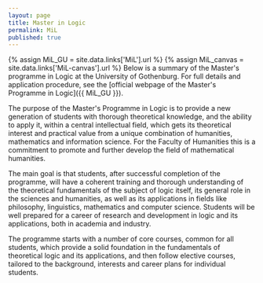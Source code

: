 ```yaml
---
layout: page
title: Master in Logic
permalink: MiL
published: true
---
```

{% assign MiL_GU = site.data.links['MiL'].url %}
{% assign MiL_canvas = site.data.links['MiL-canvas'].url %}
Below is a summary of the Master's programme in Logic at the University of Gothenburg.
For full details and application procedure, see the [official webpage of the Master's Programme in Logic]({{ MiL_GU }}).

The purpose of the Master's Programme in Logic is to provide a new generation of students with thorough theoretical knowledge, and the ability to apply it, within a central intellectual field, which gets its theoretical interest and practical value from a unique combination of humanities, mathematics and information science. For the Faculty of Humanities this is a commitment to promote and further develop the field of mathematical humanities.

The main goal is that students, after successful completion of the programme, will have a coherent training and thorough understanding of the theoretical fundamentals of the subject of logic itself, its general role in the sciences and humanities, as well as its applications in fields like philosophy, linguistics, mathematics and computer science. Students will be well prepared for a career of research and development in logic and its applications, both in academia and industry.

The programme starts with a number of core courses, common for all students, which provide a solid foundation in the fundamentals of theoretical logic and its applications, and then follow elective courses, tailored to the background, interests and career plans for individual students.
